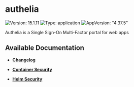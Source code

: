 # authelia

![Version: 15.1.11](https://img.shields.io/badge/Version-15.1.11-informational?style=flat-square) ![Type: application](https://img.shields.io/badge/Type-application-informational?style=flat-square) ![AppVersion: "4.37.5"](https://img.shields.io/badge/AppVersion-"4.37.5"-informational?style=flat-square)

Authelia is a Single Sign-On Multi-Factor portal for web apps

## Available Documentation

- [**Changelog**](CHANGELOG)

- [**Container Security**](container-security)

- [**Helm Security**](helm-security)

